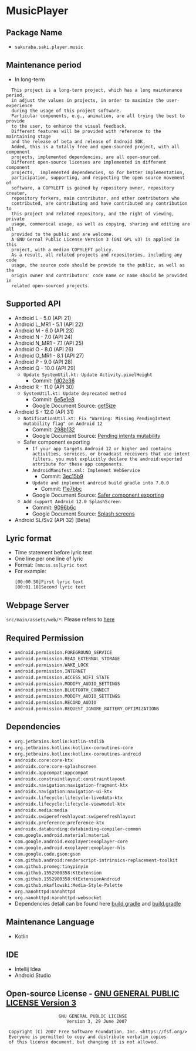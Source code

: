 # MusicPlayer

## Package Name
- `sakuraba.saki.player.music`

## Maintenance period
- In long-term
```
  This project is a long-term project, which has a long maintenance period,
  in adjust the values in projects, in order to maximize the user-experience
  during the usage of this project software. 
  Particular components, e.g., animation, are all trying the best to provide 
  to the user, to enhance the visual feedback.
  Different features will be provided with reference to the maintaining stage 
  and the release of beta and release of Android SDK.
  Added, this is a totally free and open-sourced project, with all component 
  projects, implemented dependencies, are all open-sourced. 
  Different open-source licenses are implemented in different component
  projects,  implemented dependencies, so for better implementation, 
  participation, supporting, and respecting the open source movement of 
  software, a COPYLEFT is gained by repository owner, repository creater, 
  repository forkers, main contributor, and other contributors who 
  contributed, are contributing and have contributed any contribution to 
  this project and related repository, and the right of viewing, private
  usage, commerical usage, as well as copying, sharing and editing are all 
  provided to the public and are welcome. 
  A GNU Gernal Public License Version 3 (GNI GPL v3) is applied in this 
  project, with a median COPYLEFT policy.
  As a result, all related projects and repositories, including any code 
  usage, the source code should be provide to the public, as well as the 
  origin owner and contributors' code name or name should be provided in
  related open-sourced projects.
```

## Supported API
- Android L - 5.0 (API 21)
- Android L_MR1 - 5.1 (API 22)
- Android M - 6.0 (API 23)
- Android N - 7.0 (API 24)
- Android N_MR1 - 7.1 (API 25)
- Android O - 8.0 (API 26)
- Android O_MR1 - 8.1 (API 27)
- Android P - 9.0 (API 28)
- Android Q - 10.0 (API 29)
  - `Update SystemUtil.kt: Update Activity.pixelHeight`
    - Commit: [fd02e36](https://github.com/1552980358/MusicPlayer/commit/fd02e36df7813b745babeafaa427f3cc90b4e170)
- Android R - 11.0 (API 30)
  - `SystemUtil.kt: Update deprecated method`
    - Commit: [6e5e1e8](https://github.com/1552980358/MusicPlayer/commit/6e5e1e86a643c1be2a5d002d4c6b900b97baf23c)
    - Google Document Source: [getSize](https://developer.android.com/reference/android/view/Display#getSize(android.graphics.Point))
- Android S - 12.0 (API 31)
  - `NotificationUtil.kt: Fix "Warning: Missing PendingIntent mutability flag" on Android 12`
    - Commit: [298b132](https://github.com/1552980358/MusicPlayer/commit/298b132064cbcb492ed818fb286a21de531366af)
    - Google Document Source: [Pending intents mutability](https://developer.android.com/about/versions/12/behavior-changes-12#pending-intent-mutability)
  - Safer component exporting
    - `If your app targets Android 12 or higher and contains activities, services, or broadcast receivers that use intent filters, you must explicitly declare the android:exported attribute for these app components.`
    - `AndroidManifest.xml: Implement WebService`
      - Commit: [3ec15b9](https://github.com/1552980358/MusicPlayer/commit/3ec15b932f6f872be5d29f9fac9e96b251d3c1fd#diff-7fa6aef292187a049f7a4d6060d8df3ba212d838789c78940bd363344b1c38cd)
    - `Update and implement android build gradle into 7.0.0`
      - Commit: [f1e7bbc](https://github.com/1552980358/MusicPlayer/commit/f1e7bbce27b9c2eba5096493fa3d0883aa1673df#diff-7fa6aef292187a049f7a4d6060d8df3ba212d838789c78940bd363344b1c38cd)
    - Google Document Source: [Safer component exporting](https://developer.android.com/about/versions/12/behavior-changes-12#exported)
  - `Add support Android 12.0 SplashScreen`
    - Commit: [9096b6c](https://github.com/1552980358/MusicPlayer/commit/9096b6c2220c422703cc90a96db8bb49208690b2)
    - Google Document Source: [Splash screens](https://developer.android.com/guide/topics/ui/splash-screen)
- Android SL/Sv2 (API 32) [Beta]

## Lyric format
- Time statement before lyric text
- One line per one line of lyric
- Format: `[mm:ss.ss]Lyric text`
- For example: 
  ```
  [00:00.50]First lyric text
  [00:01.10]Second lyric text
  ```

## Webpage Server
`src/main/assets/web/*`: Please refers to [here](https://github.com/1552980358/MusicPlayer-Webpage)

## Required Permission
- `android.permission.FOREGROUND_SERVICE`
- `android.permission.READ_EXTERNAL_STORAGE`
- `android.permission.WAKE_LOCK`
- `android.permission.INTERNET`
- `android.permission.ACCESS_WIFI_STATE`
- `android.permission.MODIFY_AUDIO_SETTINGS`
- `android.permission.BLUETOOTH_CONNECT`
- `android.permission.MODIFY_AUDIO_SETTINGS`
- `android.permission.RECORD_AUDIO`
- `android.permission.REQUEST_IGNORE_BATTERY_OPTIMIZATIONS`

## Dependencies
- `org.jetbrains.kotlin:kotlin-stdlib`
- `org.jetbrains.kotlinx:kotlinx-coroutines-core`
- `org.jetbrains.kotlinx:kotlinx-coroutines-android`
- `androidx.core:core-ktx`
- `androidx.core:core-splashscreen`
- `androidx.appcompat:appcompat`
- `androidx.constraintlayout:constraintlayout`
- `androidx.navigation:navigation-fragment-ktx`
- `androidx.navigation:navigation-ui-ktx`
- `androidx.lifecycle:lifecycle-livedata-ktx`
- `androidx.lifecycle:lifecycle-viewmodel-ktx`
- `androidx.media:media`
- `androidx.swiperefreshlayout:swiperefreshlayout`
- `androidx.preference:preference-ktx`
- `androidx.databinding:databinding-compiler-common`
- `com.google.android.material:material`
- `com.google.android.exoplayer:exoplayer-core`
- `com.google.android.exoplayer:exoplayer-hls`
- `com.google.code.gson:gson`
- `com.github.android:renderscript-intrinsics-replacement-toolkit`
- `com.github.promeg:tinypinyin`
- `com.github.1552980358:KtExtension`
- `com.github.1552980358:KtExtensionAndroid`
- `com.github.mkaflowski:Media-Style-Palette`
- `org.nanohttpd:nanohttpd`
- `org.nanohttpd:nanohttpd-websocket`
- Dependencies detail can be found here [build.gradle](build.gradle) and [build.gradle](app/build.gradle)

## Maintenance Language
- Kotlin

## IDE
- Intellij Idea
- Android Studio

## Open-source License - [GNU GENERAL PUBLIC LICENSE Version 3](LICENSE)
```
                    GNU GENERAL PUBLIC LICENSE
                       Version 3, 29 June 2007

 Copyright (C) 2007 Free Software Foundation, Inc. <https://fsf.org/>
 Everyone is permitted to copy and distribute verbatim copies
 of this license document, but changing it is not allowed.
```